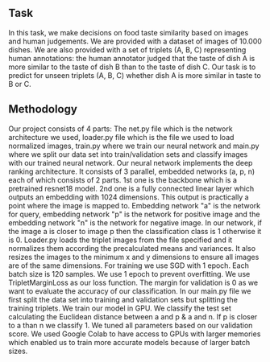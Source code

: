 ## Task

In this task, we make decisions on food taste similarity based on images and human judgements. 
We are provided with a dataset of images of 10.000 dishes.
We are also provided with a set of triplets (A, B, C) representing human annotations: 
the human annotator judged that the taste of dish A is more similar to the taste of dish B than to the taste of dish C.
Our task is to predict for unseen triplets (A, B, C) whether dish A is more similar in taste to B or C.

## Methodology 

Our project consists of 4 parts: The net.py file which is the network architecture we used, loader.py file which is the file we used to load normalized images, 
train.py where we train our neural network and main.py where we split our data set into train/validation sets and classify images with our trained neural network. 
Our neural network implements the deep ranking architecture. It consists of 3 parallel, embedded networks (a, p, n) each of which consists of 2 parts. 
1st one is the backbone which is a pretrained resnet18 model. 2nd one is a fully connected linear layer which outputs an embedding with 1024 dimensions. 
This output is practically a point where the image is mapped to. Embedding network "a" is the network for query, embedding network "p" is the network for positive 
image and the embedding network "n" is the network for negative image. In our network, if the image a is closer to image p then the classification class is 1 otherwise it is 0. 
Loader.py loads the triplet images from the file specified and it normalizes them according the precalculated means and variances. 
It also resizes the images to the minimum x and y dimensions to ensure all images are of the same dimensions. For training we use SGD with 1 epoch. 
Each batch size is 120 samples. We use 1 epoch to prevent overfitting. We use TripletMarginLoss as our loss function. 
The margin for validation is 0 as we want to evaluate the accuracy of our classification. In our main.py file we first split the data set into training and 
validation sets but splitting the training triplets. We train our model in GPU. We classify the test set calculating the Euclidean distance between a and p & a and n. 
If p is closer to a than n we classify 1. We tuned all parameters based on our validation score. We used Google Colab to have access to GPUs with 
larger memories which enabled us to train more accurate models because of larger batch sizes.
